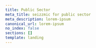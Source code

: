 ```yaml
---
title: Public Sector
meta_title: seizzmic for public sector
meta_description: lorem-ipsum
canonical_url: lorem-ipsum
no_index: false
sections: []
template: landing
---
```

